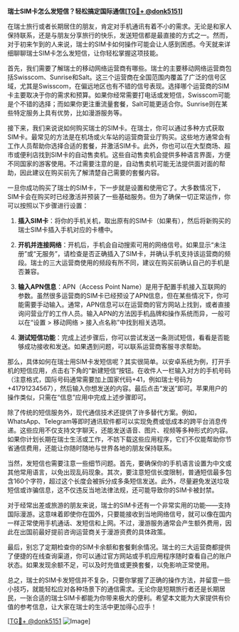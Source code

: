 **瑞士SIM卡怎么发短信？轻松搞定国际通信[[TG💪+ @donk5151](https://t.me/s/donk5151)]**

在瑞士旅行或者长期居住的朋友，肯定对手机通讯有着不小的需求。无论是和家人保持联系，还是与朋友分享旅行的快乐，发送短信都是最直接的方式之一。然而，对于初来乍到的人来说，瑞士的SIM卡如何操作可能会让人感到困惑。今天就来详细聊聊瑞士SIM卡怎么发短信，让你轻松掌握这项技能。

首先，我们需要了解瑞士的移动网络运营商有哪些。瑞士的主要移动网络运营商包括Swisscom、Sunrise和Salt。这三个运营商在全国范围内覆盖了广泛的信号区域，尤其是Swisscom，在偏远地区也有不错的信号表现。选择哪个运营商的SIM卡主要取决于你的需求和预算。如果你经常需要打电话或发短信，Swisscom可能是个不错的选择；而如果你更注重流量套餐，Salt可能更适合你。Sunrise则在某些特定服务上具有优势，比如漫游服务等。

接下来，我们来说说如何购买瑞士的SIM卡。在瑞士，你可以通过多种方式获取SIM卡。最常见的方法是在机场或火车站的运营商营业厅购买。这些地方通常会有工作人员帮助你选择合适的套餐，并激活SIM卡。此外，你也可以在大型商场、超市或便利店找到SIM卡的自动售卖机。这些自动售卖机会提供多种语言界面，方便不同国家的游客使用。不过需要注意的是，自动售卖机可能无法提供面对面的帮助，因此建议在购买前先了解清楚自己需要的套餐内容。

一旦你成功购买了瑞士的SIM卡，下一步就是设置和使用它了。大多数情况下，SIM卡会在购买时已经激活并预装了一些基础服务。但为了确保一切正常运作，你可以按照以下步骤进行设置：

1. **插入SIM卡**：将你的手机关机，取出原有的SIM卡（如果有），然后将新购买的瑞士SIM卡插入手机对应的卡槽中。
   
2. **开机并连接网络**：开机后，手机会自动搜索可用的网络信号。如果显示“未注册”或“无服务”，请检查是否正确插入了SIM卡，并确认手机支持该运营商的频段。瑞士的三大运营商使用的频段有所不同，建议在购买前确认自己的手机是否兼容。

3. **输入APN信息**：APN（Access Point Name）是用于配置手机接入互联网的参数。虽然很多运营商的SIM卡已经预设了APN信息，但在某些情况下，你可能需要手动输入。通常，APN信息可以在运营商的官方网站上找到，或者直接询问营业厅的工作人员。输入APN的方法因手机品牌和操作系统而异，一般可以在“设置 > 移动网络 > 接入点名称”中找到相关选项。

4. **测试短信功能**：完成上述步骤后，你可以尝试发送一条测试短信，看看是否能够成功接收和发送。如果遇到问题，可以联系运营商客服寻求帮助。

那么，具体如何在瑞士用SIM卡发短信呢？其实很简单。以安卓系统为例，打开手机的短信应用，点击右下角的“新建短信”按钮。在收件人一栏输入对方的手机号码（注意格式，国际号码通常需要加上国家代码+41，例如瑞士号码为+41791234567），然后输入你想发送的内容。最后点击“发送”即可。苹果用户的操作类似，只需在“信息”应用中完成上述步骤即可。

除了传统的短信服务外，现代通信技术还提供了许多替代方案。例如，WhatsApp、Telegram等即时通讯软件都可以实现免费或低成本的跨平台消息传递。这些应用不仅支持文字聊天，还能发送语音、图片、视频等多种形式的内容。如果你计划长期在瑞士生活或工作，不妨下载这些应用程序，它们不仅能帮助你节省通信费用，还能让你随时随地与世界各地的朋友保持联系。

当然，发短信也需要注意一些细节问题。首先，要确保你的手机语言设置为中文或其他常用语言，以免出现乱码现象。其次，要注意短信长度限制，普通短信最多包含160个字符，超过这个长度会被拆分成多条短信发送。此外，尽量避免发送垃圾短信或诈骗信息，这不仅违反当地法律法规，还可能导致你的SIM卡被封禁。

对于经常出差或旅游的朋友来说，瑞士的SIM卡还有一个非常实用的功能——支持国际漫游。这意味着即使你在国外，只要能接收到当地网络信号，就可以像在国内一样正常使用手机通话、发短信和上网。不过，漫游服务通常会产生额外费用，因此在出国前最好提前咨询运营商关于漫游资费的具体政策。

最后，别忘了定期检查你的SIM卡余额和套餐剩余情况。瑞士的三大运营商都提供了便捷的在线查询渠道，你可以通过官方网站或手机应用程序随时查看自己的账户状态。如果发现余额不足，可以及时充值或更换套餐，以免影响正常使用。

总之，瑞士的SIM卡发短信并不复杂，只要你掌握了正确的操作方法，并留意一些小技巧，就能轻松应对各种场景下的通信需求。无论你是短期旅行者还是长期居民，一张合适的瑞士SIM卡都能为你带来极大的便利。希望本文能为大家提供有价值的参考信息，让大家在瑞士的生活中更加得心应手！

[[TG💪+ @donk5151](https://t.me/s/donk5151) ![Image](https://i.postimg.cc/rwNCRYN7/Snipaste-2025-04-30-17-27-05.png)]